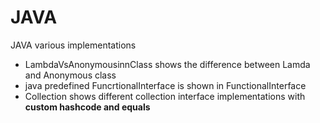 # JAVA
JAVA various implementations

*  LambdaVsAnonymousinnClass shows the difference between Lamda and Anonymous class
*  java predefined FuncrtionalInterface is shown in FunctionalInterface
*  Collection shows different collection interface implementations with <b>custom hashcode and equals</b>
